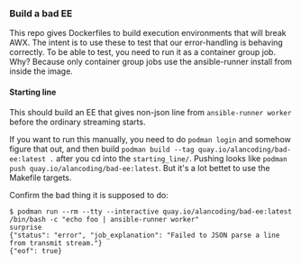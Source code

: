 ### Build a bad EE

This repo gives Dockerfiles to build execution environments that will break AWX.
The intent is to use these to test that our error-handling is behaving correctly.
To be able to test, you need to run it as a container group job. Why?
Because only container group jobs use the ansible-runner install from inside
the image.

#### Starting line

This should build an EE that gives non-json line from `ansible-runner worker`
before the ordinary streaming starts.

If you want to run this manually, you need to do `podman login` and somehow
figure that out, and then build
`podman build --tag quay.io/alancoding/bad-ee:latest .`
after you cd into the `starting_line/`.
Pushing looks like `podman push quay.io/alancoding/bad-ee:latest`. But it's
a lot bettet to use the Makefile targets.

Confirm the bad thing it is supposed to do:

```
$ podman run --rm --tty --interactive quay.io/alancoding/bad-ee:latest /bin/bash -c "echo foo | ansible-runner worker"
surprise
{"status": "error", "job_explanation": "Failed to JSON parse a line from transmit stream."}
{"eof": true}
```
